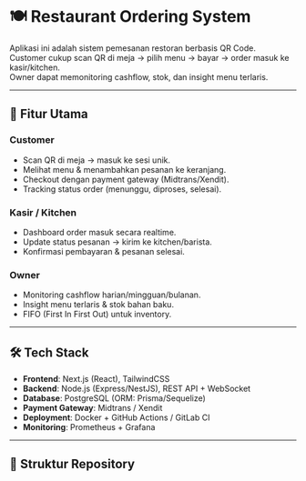 # 🍽️ Restaurant Ordering System

Aplikasi ini adalah sistem pemesanan restoran berbasis QR Code.  
Customer cukup scan QR di meja → pilih menu → bayar → order masuk ke kasir/kitchen.  
Owner dapat memonitoring cashflow, stok, dan insight menu terlaris.

---

## 🚀 Fitur Utama

### Customer
- Scan QR di meja → masuk ke sesi unik.
- Melihat menu & menambahkan pesanan ke keranjang.
- Checkout dengan payment gateway (Midtrans/Xendit).
- Tracking status order (menunggu, diproses, selesai).

### Kasir / Kitchen
- Dashboard order masuk secara realtime.
- Update status pesanan → kirim ke kitchen/barista.
- Konfirmasi pembayaran & pesanan selesai.

### Owner
- Monitoring cashflow harian/mingguan/bulanan.
- Insight menu terlaris & stok bahan baku.
- FIFO (First In First Out) untuk inventory.

---

## 🛠️ Tech Stack

- **Frontend**: Next.js (React), TailwindCSS  
- **Backend**: Node.js (Express/NestJS), REST API + WebSocket  
- **Database**: PostgreSQL (ORM: Prisma/Sequelize)  
- **Payment Gateway**: Midtrans / Xendit  
- **Deployment**: Docker + GitHub Actions / GitLab CI  
- **Monitoring**: Prometheus + Grafana  

---

## 📂 Struktur Repository


